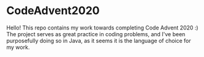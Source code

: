 # CodeAdvent2020
Hello! This repo contains my work towards completing Code Advent 2020 :) The project serves as great practice in coding problems, and I've been purposefully doing so in Java, as it seems it  is the language of choice for my work.
